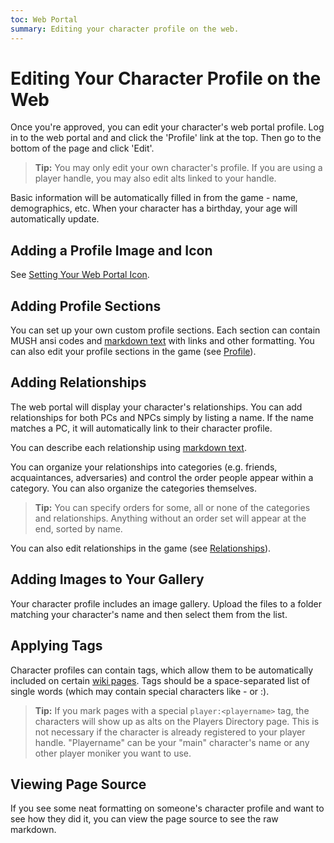 ```yaml
---
toc: Web Portal
summary: Editing your character profile on the web.
---
```


# Editing Your Character Profile on the Web

Once you're approved, you can edit your character's web portal profile.  Log in to the web portal and and click the 'Profile' link at the top.  Then go to the bottom of the page and click 'Edit'.

> **Tip:** You may only edit your own character's profile.  If you are using a player handle, you may also edit alts linked to your handle.

Basic information will be automatically filled in from the game - name, demographics, etc.  When your character has a birthday, your age will automatically update.

## Adding a Profile Image and Icon

See [Setting Your Web Portal Icon](/help/web_icon).

## Adding Profile Sections

You can set up your own custom profile sections.  Each section can contain MUSH ansi codes and [markdown  text](/help/website/markdown) with links and other formatting.  You can also edit your profile sections in the game (see [Profile](/help/profile)).

## Adding Relationships

The web portal will display your character's relationships.  You can add relationships for both PCs and NPCs simply by listing a name.  If the name matches a PC, it will automatically link to their character profile.

You can describe each relationship using [markdown text](/help/website/markdown).  

You can organize your relationships into categories (e.g. friends, acquaintances, adversaries) and control the order people appear within a category.   You can also organize the categories themselves. 

> **Tip:** You can specify orders for some, all or none of the categories and relationships.  Anything without an order set will appear at the end, sorted by name.

You can also edit relationships in the game (see [Relationships](/help/relationships)).  

## Adding Images to Your Gallery

Your character profile includes an image gallery.  Upload the files to a folder matching your character's name and then select them from the list.

## Applying Tags

Character profiles can contain tags, which allow them to be automatically included on certain [wiki pages](/help/website/wiki).  Tags should be a space-separated list of single words (which may contain special characters like - or :).

> **Tip:** If you mark pages with a special `player:<playername>` tag, the characters will show up as alts on the Players Directory page.  This is not necessary if the character is already registered to your player handle.  "Playername" can be your "main" character's name or any other player moniker you want to use.

## Viewing Page Source

If you see some neat formatting on someone's character profile and want to see how they did it, you can view the page source to see the raw markdown.